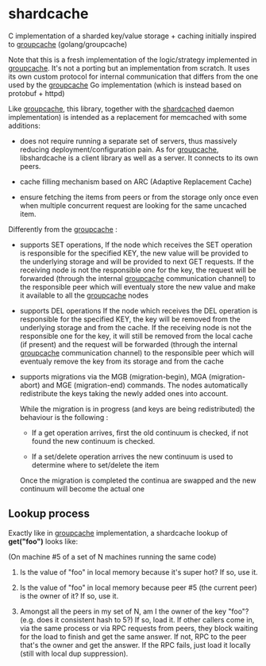 shardcache
======

C implementation of a sharded key/value storage + caching 
initially inspired to [groupcache](http://github.com/golang/groupcache "groupcache") (golang/groupcache)

Note that this is a fresh implementation of the logic/strategy
implemented in [groupcache](http://github.com/golang/groupcache "groupcache"). It's not a porting but an implementation
from scratch. It uses its own custom protocol for internal communication
that differs from the one used by the [groupcache](http://github.com/golang/groupcache "groupcache") Go implementation
(which is instead based on protobuf + httpd)

Like [groupcache](http://github.com/golang/groupcache "groupcache"),
this library, together with the [shardcached](http://github.com/xant/shardcached "shardcached") daemon implementation)
is intended as a replacement for memcached with some additions:

 * does not require running a separate set of servers, thus massively
   reducing deployment/configuration pain. As for [groupcache](http://github.com/golang/groupcache "groupcache"),
   libshardcache is a client library as well as a server.
   It connects to its own peers.

 * cache filling mechanism based on ARC (Adaptive Replacement Cache)

 * ensure fetching the items from peers or from the storage only once
   even when multiple concurrent request are looking for the same 
   uncached item.

Differently from the [groupcache](http://github.com/golang/groupcache "groupcache") :

 * supports SET operations, If the node which receives the SET operation
   is responsible for the specified KEY, the new value will be provided to
   the underlying storage and will be provided to next GET requests.
   If the receiving node is not the responsible one for the key, the request
   will be forwarded (through the internal [groupcache](http://github.com/golang/groupcache "groupcache") communication channel)
   to the responsible peer which will eventualy store the new value and make it
   available to all the [groupcache](http://github.com/golang/groupcache "groupcache") nodes
 
 * supports DEL operations If the node which receives the DEL operation
   is responsible for the specified KEY, the key will be removed from the
   underlying storage and from the cache.
   If the receiving node is not the responsible one for the key, it will still
   be removed from the local cache (if present) and the request will be
   forwarded (through the internal [groupcache](http://github.com/golang/groupcache "groupcache") communication channel) to the
   responsible peer which will eventualy remove the key from its storage
   and from the cache

 * supports migrations via the MGB (migration-begin), MGA (migration-abort)
   and MGE (migration-end) commands. The nodes automatically redistribute
   the keys taking the newly added ones into account.
   
   While the migration is in progress (and keys are being redistributed) 
   the behaviour is the following :

   - If a get operation arrives, first the old continuum is checked,
     if not found the new continuum is checked.
     
   - If a set/delete operation arrives the new continuum is used
     to determine where to set/delete the item

   Once the migration is completed the continua are swapped and the new
   continuum will become the actual one

## Lookup process

Exactly like in [groupcache](http://github.com/golang/groupcache "groupcache") implementation, a shardcache lookup of **get("foo")** looks like:

(On machine #5 of a set of N machines running the same code)

 1. Is the value of "foo" in local memory because it's super hot?  If so, use it.

 2. Is the value of "foo" in local memory because peer #5 (the current
    peer) is the owner of it?  If so, use it.

 3. Amongst all the peers in my set of N, am I the owner of the key
    "foo"?  (e.g. does it consistent hash to 5?)  If so, load it.  If
    other callers come in, via the same process or via RPC requests
    from peers, they block waiting for the load to finish and get the
    same answer.  If not, RPC to the peer that's the owner and get
    the answer.  If the RPC fails, just load it locally (still with
    local dup suppression).

